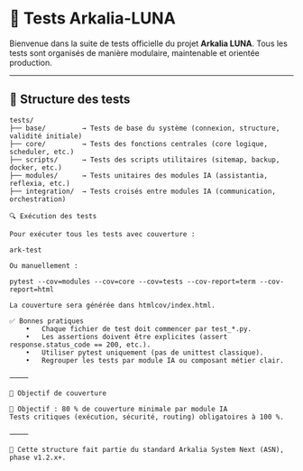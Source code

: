 # 🧪 Tests Arkalia-LUNA

Bienvenue dans la suite de tests officielle du projet **Arkalia LUNA**.
Tous les tests sont organisés de manière modulaire, maintenable et orientée production.

---

## 📂 Structure des tests

```text
tests/
├── base/         → Tests de base du système (connexion, structure, validité initiale)
├── core/         → Tests des fonctions centrales (core logique, scheduler, etc.)
├── scripts/      → Tests des scripts utilitaires (sitemap, backup, docker, etc.)
├── modules/      → Tests unitaires des modules IA (assistantia, reflexia, etc.)
├── integration/  → Tests croisés entre modules IA (communication, orchestration)

🔍 Exécution des tests

Pour exécuter tous les tests avec couverture :

ark-test

Ou manuellement :

pytest --cov=modules --cov=core --cov=tests --cov-report=term --cov-report=html

La couverture sera générée dans htmlcov/index.html.

✅ Bonnes pratiques
	•	Chaque fichier de test doit commencer par test_*.py.
	•	Les assertions doivent être explicites (assert response.status_code == 200, etc.).
	•	Utiliser pytest uniquement (pas de unittest classique).
	•	Regrouper les tests par module IA ou composant métier clair.

⸻

🚀 Objectif de couverture

🎯 Objectif : 80 % de couverture minimale par module IA
Tests critiques (exécution, sécurité, routing) obligatoires à 100 %.

⸻

🧠 Cette structure fait partie du standard Arkalia System Next (ASN), phase v1.2.x+.

